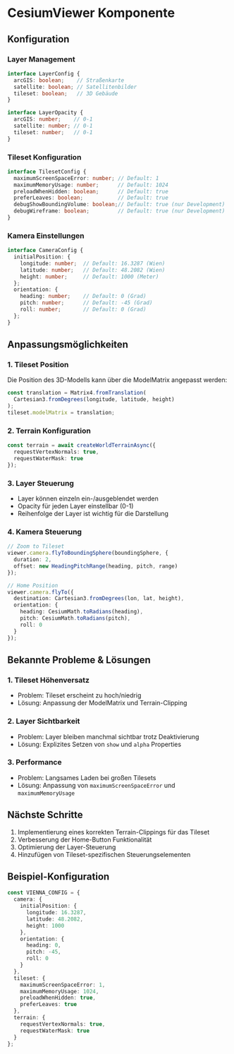 # CesiumViewer Komponente

## Konfiguration

### Layer Management
```typescript
interface LayerConfig {
  arcGIS: boolean;    // Straßenkarte
  satellite: boolean; // Satellitenbilder
  tileset: boolean;   // 3D Gebäude
}

interface LayerOpacity {
  arcGIS: number;    // 0-1
  satellite: number; // 0-1
  tileset: number;   // 0-1
}
```

### Tileset Konfiguration
```typescript
interface TilesetConfig {
  maximumScreenSpaceError: number; // Default: 1
  maximumMemoryUsage: number;      // Default: 1024
  preloadWhenHidden: boolean;      // Default: true
  preferLeaves: boolean;           // Default: true
  debugShowBoundingVolume: boolean;// Default: true (nur Development)
  debugWireframe: boolean;         // Default: true (nur Development)
}
```

### Kamera Einstellungen
```typescript
interface CameraConfig {
  initialPosition: {
    longitude: number;  // Default: 16.3287 (Wien)
    latitude: number;   // Default: 48.2082 (Wien)
    height: number;     // Default: 1000 (Meter)
  };
  orientation: {
    heading: number;    // Default: 0 (Grad)
    pitch: number;      // Default: -45 (Grad)
    roll: number;       // Default: 0 (Grad)
  };
}
```

## Anpassungsmöglichkeiten

### 1. Tileset Position
Die Position des 3D-Modells kann über die ModelMatrix angepasst werden:
```typescript
const translation = Matrix4.fromTranslation(
  Cartesian3.fromDegrees(longitude, latitude, height)
);
tileset.modelMatrix = translation;
```

### 2. Terrain Konfiguration
```typescript
const terrain = await createWorldTerrainAsync({
  requestVertexNormals: true,
  requestWaterMask: true
});
```

### 3. Layer Steuerung
- Layer können einzeln ein-/ausgeblendet werden
- Opacity für jeden Layer einstellbar (0-1)
- Reihenfolge der Layer ist wichtig für die Darstellung

### 4. Kamera Steuerung
```typescript
// Zoom to Tileset
viewer.camera.flyToBoundingSphere(boundingSphere, {
  duration: 2,
  offset: new HeadingPitchRange(heading, pitch, range)
});

// Home Position
viewer.camera.flyTo({
  destination: Cartesian3.fromDegrees(lon, lat, height),
  orientation: {
    heading: CesiumMath.toRadians(heading),
    pitch: CesiumMath.toRadians(pitch),
    roll: 0
  }
});
```

## Bekannte Probleme & Lösungen

### 1. Tileset Höhenversatz
- Problem: Tileset erscheint zu hoch/niedrig
- Lösung: Anpassung der ModelMatrix und Terrain-Clipping

### 2. Layer Sichtbarkeit
- Problem: Layer bleiben manchmal sichtbar trotz Deaktivierung
- Lösung: Explizites Setzen von `show` und `alpha` Properties

### 3. Performance
- Problem: Langsames Laden bei großen Tilesets
- Lösung: Anpassung von `maximumScreenSpaceError` und `maximumMemoryUsage`

## Nächste Schritte

1. Implementierung eines korrekten Terrain-Clippings für das Tileset
2. Verbesserung der Home-Button Funktionalität
3. Optimierung der Layer-Steuerung
4. Hinzufügen von Tileset-spezifischen Steuerungselementen

## Beispiel-Konfiguration

```typescript
const VIENNA_CONFIG = {
  camera: {
    initialPosition: {
      longitude: 16.3287,
      latitude: 48.2082,
      height: 1000
    },
    orientation: {
      heading: 0,
      pitch: -45,
      roll: 0
    }
  },
  tileset: {
    maximumScreenSpaceError: 1,
    maximumMemoryUsage: 1024,
    preloadWhenHidden: true,
    preferLeaves: true
  },
  terrain: {
    requestVertexNormals: true,
    requestWaterMask: true
  }
};
``` 